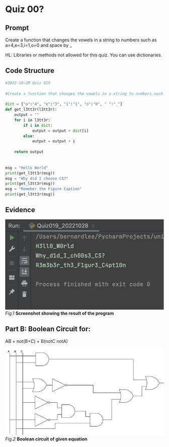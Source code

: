 # Quiz 00?

## Prompt
Create a function that changes the vowels in a string to numbers such as a=4,e=3,i=1,o=0 and space by _


HL: Libraries or methods not allowed for this quiz. You can use dictionaries.

## Code Structure 
```.py
#2022-10-28 Quiz 019

#Create a function that changes the vowels in a string to numbers such as a=4 e=3 i=1 o=0 and the space by "_"

dict = {"a":"4", "e":"3", "i":"1", "o":"0", " ":"_"}
def get_l3tt3r(l3tt3r):
    output = ""
    for i in l3tt3r:
        if i in dict:
            output = output + dict[i]
        else:
            output = output + i

    return output


msg = "Hello World"
print(get_l3tt3r(msg))
msg = "Why did I choose CS?"
print(get_l3tt3r(msg))
msg = "Remeber the Figure Caption"
print(get_l3tt3r(msg))
```

## Evidence
![](/Assets/Quiz019_Evidence.jpg)
*Fig.1* **Screenshot showing the result of the program**

## Part B: Boolean Circuit for:
AB + not(B+C) + B(notC notA)

![](/Assets/Quiz019_Boolean.jpg)
*Fig.2* **Boolean circuit of given equation**

